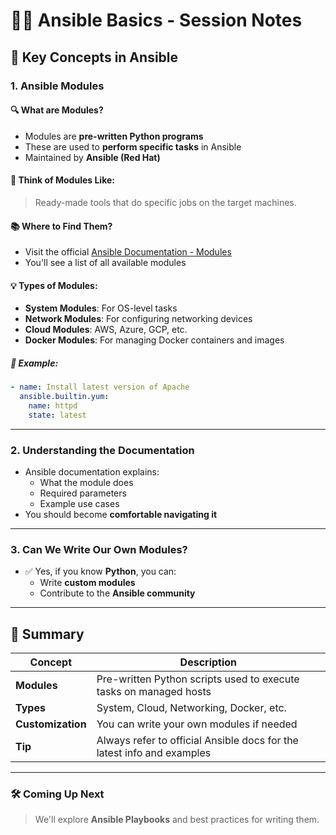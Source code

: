 # 🧑‍🏫 Ansible Basics - Session Notes

## 📌 Key Concepts in Ansible

### 1. **Ansible Modules**
#### 🔍 What are Modules?
- Modules are **pre-written Python programs**
- These are used to **perform specific tasks** in Ansible
- Maintained by **Ansible (Red Hat)**

#### 🧠 Think of Modules Like:
> Ready-made tools that do specific jobs on the target machines.

#### 📚 Where to Find Them?
- Visit the official [Ansible Documentation - Modules](https://docs.ansible.com/ansible/latest/collections/index.html)
- You'll see a list of all available modules

#### 💡 Types of Modules:
- **System Modules**: For OS-level tasks
- **Network Modules**: For configuring networking devices
- **Cloud Modules**: AWS, Azure, GCP, etc.
- **Docker Modules**: For managing Docker containers and images

##### 📌 Example:
```yaml
- name: Install latest version of Apache
  ansible.builtin.yum:
    name: httpd
    state: latest
```

---

### 2. **Understanding the Documentation**
- Ansible documentation explains:
  - What the module does
  - Required parameters
  - Example use cases
- You should become **comfortable navigating it**

---

### 3. **Can We Write Our Own Modules?**
- ✅ Yes, if you know **Python**, you can:
  - Write **custom modules**
  - Contribute to the **Ansible community**

---

## 📝 Summary

| Concept           | Description |
|------------------|-------------|
| **Modules**       | Pre-written Python scripts used to execute tasks on managed hosts |
| **Types**         | System, Cloud, Networking, Docker, etc. |
| **Customization** | You can write your own modules if needed |
| **Tip**           | Always refer to official Ansible docs for the latest info and examples |

---

### 🛠️ Coming Up Next
> We'll explore **Ansible Playbooks** and best practices for writing them.
